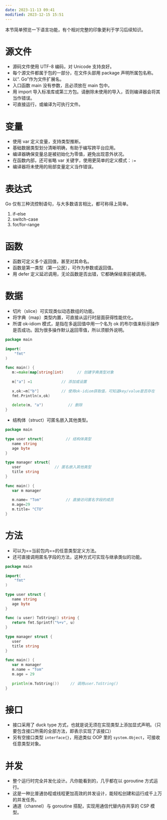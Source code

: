 ```yaml
---
date: 2023-11-13 09:41
modified: 2023-12-15 15:51
---
```


本节简单预览一下语言功能，有个相对完整的印象更利于学习后续知识。

# 源文件
- 源码文件使用 UTF-8 编码，对 Unicode 支持良好。
- 每个源文件都属于包的一部分，在文件头部用 package 声明所属包名称。
- 以“. Go”作为文件扩展名。
- 入口函数 main 没有参数，且必须放在 main 包中。
- 用 import 导入标准库或第三方包。请删除未使用的导入，否则编译器会将其当作错误。
- 可直接运行，或编译为可执行文件。

# 变量
- 使用 var 定义变量，支持类型推断。
- 基础数据类型划分清晰明确，有助于编写跨平台应用。
- 编译器确保变量总是被初始化为零值，避免出现意外状况。
- 在函数内部，还可省略 var 关键字，使用更简单的定义模式：`:=`
- 编译器将未使用的局部变量定义当作错误。

# 表达式
Go 仅有三种流控制语句，与大多数语言相比，都可称得上简单。
1. if-else
2. switch-case
3. for/for-range

# 函数
- 函数可定义多个返回值，甚至对其命名。
- 函数是第一类型（第一公民），可作为参数或返回值。
- 用 defer 定义延迟调用，无论函数是否出错，它都确保结束前被调用。

# 数据
- 切片（slice）可实现类似动态数组的功能。
- 将字典（map）类型内置，可直接从运行时层面获得性能优化。
- 所谓 ok-idiom 模式，是指在多返回值中用一个名为 ok 的布尔值来标示操作是否成功。因为很多操作默认返回零值，所以须额外说明。
```go
package main
  
import( 
    "fmt" 
) 
  
func main() { 
   m:=make(map[string]int)      // 创建字典类型对象 
  
   m["a"] =1             // 添加或设置 
  
   x,ok:=m["b"]          // 使用ok-idiom获取值，可知道key/value是否存在 
   fmt.Println(x,ok) 
  
   delete(m, "a")           // 删除 
}
```
- 结构体（struct）可匿名嵌入其他类型。
```go
package main
  
type user struct{          // 结构体类型 
   name string
   age byte
} 
  
type manager struct{ 
   user               // 匿名嵌入其他类型 
   title string
} 
  
func main() { 
   var m manager
  
   m.name= "Tom"           // 直接访问匿名字段的成员 
   m.age=29
   m.title= "CTO" 
}
```

# 方法
- 可以为==当前包内==的任意类型定义方法。
- 还可直接调用匿名字段的方法，这种方式可实现与继承类似的功能。
```go
package main
  
import( 
    "fmt" 
) 
  
type user struct { 
   name string
   age byte
} 
  
func (u user) ToString() string { 
   return fmt.Sprintf("%+v", u) 
} 
  
type manager struct { 
   user
   title string
} 
  
func main() { 
   var m manager
   m.name = "Tom" 
   m.age = 29
  
   println(m.ToString())     // 调用user.ToString() 
}
```

# 接口
- 接口采用了 duck type 方式，也就是说无须在实现类型上添加显式声明。（只要包含接口所需的全部方法，即表示实现了该接口）
- 另有空接口类型 `interface{}`，用途类似 OOP 里的 `system.Object`，可接收任意类型对象。

# 并发
- 整个运行时完全并发化设计。凡你能看到的，几乎都在以 goroutine 方式运行。
- 这是一种比普通协程或线程更加高效的并发设计，能轻松创建和运行成千上万的并发任务。
- 通道（channel）与 goroutine 搭配，实现用通信代替内存共享的 CSP 模型。
